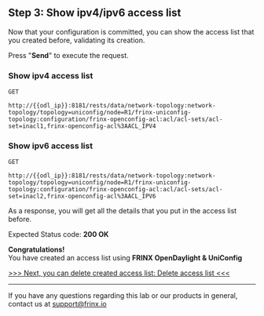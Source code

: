 ## Step 3: Show ipv4/ipv6 access list

Now that your configuration is committed, you can show the access list that you created before, validating its creation.


Press "**Send**" to execute the request.


### Show ipv4 access list

```
GET

http://{{odl_ip}}:8181/rests/data/network-topology:network-topology/topology=uniconfig/node=R1/frinx-uniconfig-topology:configuration/frinx-openconfig-acl:acl/acl-sets/acl-set=inacl1,frinx-openconfig-acl%3AACL_IPV4
```

### Show ipv6 access list

```
GET

http://{{odl_ip}}:8181/rests/data/network-topology:network-topology/topology=uniconfig/node=R1/frinx-uniconfig-topology:configuration/frinx-openconfig-acl:acl/acl-sets/acl-set=inacl2,frinx-openconfig-acl%3AACL_IPV6
```

As a response, you will get all the details that you put in the access list before.


Expected Status code: **200 OK**

**Congratulations!** <br>
You have created an access list using **FRINX OpenDaylight & UniConfig**

[>>> Next, you can delete created access list: Delete access list <<<](4.md)

---
If you have any questions regarding this lab or our products in general, contact us at [support@frinx.io](mailto:support@frinx.io)